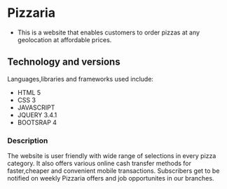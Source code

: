 # Pizzaria
+ This is a website that enables customers to order pizzas at any geolocation at affordable prices.

## Technology and versions
Languages,libraries and frameworks used include:
+ HTML 5
+ CSS 3
+ JAVASCRIPT
+ JQUERY 3.4.1
+ BOOTSRAP 4
### Description
The website is user friendly with wide range of selections in every pizza category.
It also offers various online cash transfer methods for faster,cheaper and convenient mobile transactions.
Subscribers get to be notified on weekly Pizzaria offers and job opportunites in our branches.
